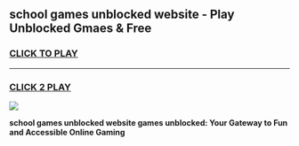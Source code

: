 
## school games unblocked website - Play Unblocked Gmaes & Free
<h3>
<a href="https://news.freeplayer.one?title=school_games_unblocked_website&ref=23F">CLICK TO PLAY</a></h3>
<hr>

<h3>
<a href="https://news.freeplayer.one?title=school_games_unblocked_website&ref=23F">CLICK 2 PLAY</a>
  
</h3>

<a href="https://news.freeplayer.one?title=school_games_unblocked_website&ref=23F/"><img src="https://clearcache.store/games.png"></a>


**school games unblocked website games unblocked: Your Gateway to Fun and Accessible Online Gaming**
